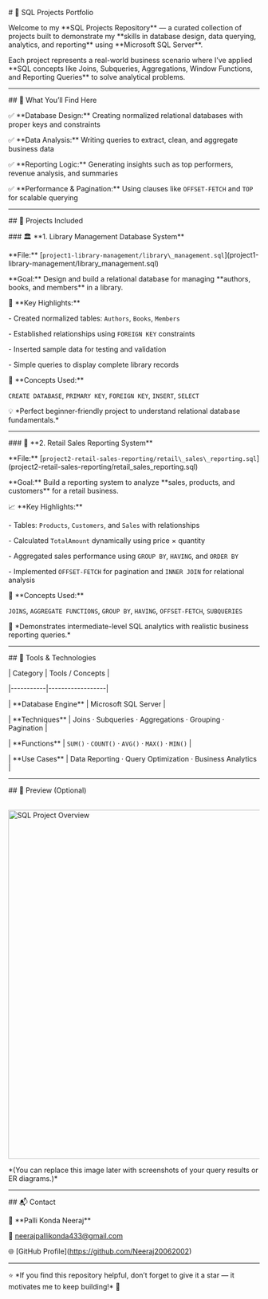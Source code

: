 \# 🧠 SQL Projects Portfolio



Welcome to my \*\*SQL Projects Repository\*\* — a curated collection of projects built to demonstrate my \*\*skills in database design, data querying, analytics, and reporting\*\* using \*\*Microsoft SQL Server\*\*.



Each project represents a real-world business scenario where I’ve applied \*\*SQL concepts like Joins, Subqueries, Aggregations, Window Functions, and Reporting Queries\*\* to solve analytical problems.



---



\## 🚀 What You’ll Find Here



✅ \*\*Database Design:\*\* Creating normalized relational databases with proper keys and constraints  

✅ \*\*Data Analysis:\*\* Writing queries to extract, clean, and aggregate business data  

✅ \*\*Reporting Logic:\*\* Generating insights such as top performers, revenue analysis, and summaries  

✅ \*\*Performance \& Pagination:\*\* Using clauses like `OFFSET-FETCH` and `TOP` for scalable querying  



---



\## 📂 Projects Included



\### 🏛️ \*\*1. Library Management Database System\*\*

\*\*File:\*\* \[`project1-library-management/library\_management.sql`](project1-library-management/library\_management.sql)  

\*\*Goal:\*\* Design and build a relational database for managing \*\*authors, books, and members\*\* in a library.  



📘 \*\*Key Highlights:\*\*

\- Created normalized tables: `Authors`, `Books`, `Members`

\- Established relationships using `FOREIGN KEY` constraints  

\- Inserted sample data for testing and validation  

\- Simple queries to display complete library records  



🧩 \*\*Concepts Used:\*\*  

`CREATE DATABASE`, `PRIMARY KEY`, `FOREIGN KEY`, `INSERT`, `SELECT`



💡 \*Perfect beginner-friendly project to understand relational database fundamentals.\*



---



\### 🛒 \*\*2. Retail Sales Reporting System\*\*

\*\*File:\*\* \[`project2-retail-sales-reporting/retail\_sales\_reporting.sql`](project2-retail-sales-reporting/retail\_sales\_reporting.sql)  

\*\*Goal:\*\* Build a reporting system to analyze \*\*sales, products, and customers\*\* for a retail business.  



📈 \*\*Key Highlights:\*\*

\- Tables: `Products`, `Customers`, and `Sales` with relationships  

\- Calculated `TotalAmount` dynamically using price × quantity  

\- Aggregated sales performance using `GROUP BY`, `HAVING`, and `ORDER BY`  

\- Implemented `OFFSET-FETCH` for pagination and `INNER JOIN` for relational analysis  



🧩 \*\*Concepts Used:\*\*  

`JOINS`, `AGGREGATE FUNCTIONS`, `GROUP BY`, `HAVING`, `OFFSET-FETCH`, `SUBQUERIES`



💼 \*Demonstrates intermediate-level SQL analytics with realistic business reporting queries.\*



---



\## 🧰 Tools \& Technologies



| Category | Tools / Concepts |

|-----------|------------------|

| \*\*Database Engine\*\* | Microsoft SQL Server |

| \*\*Techniques\*\* | Joins · Subqueries · Aggregations · Grouping · Pagination |

| \*\*Functions\*\* | `SUM()` · `COUNT()` · `AVG()` · `MAX()` · `MIN()` |

| \*\*Use Cases\*\* | Data Reporting · Query Optimization · Business Analytics |



---



\## 📸 Preview (Optional)

<p align="center">

&nbsp; <img src="assets/sql\_preview.png" alt="SQL Project Overview" width="700"/>

</p>



\*(You can replace this image later with screenshots of your query results or ER diagrams.)\*



---



\## 📬 Contact

👤 \*\*Palli Konda Neeraj\*\*  

📧 neerajpallikonda433@gmail.com  

🌐 \[GitHub Profile](https://github.com/Neeraj20062002)  



---



⭐ \*If you find this repository helpful, don’t forget to give it a star — it motivates me to keep building!\* 🌟



